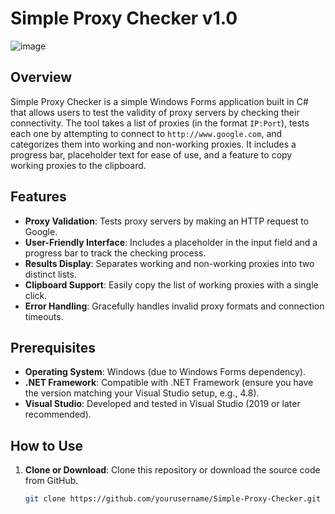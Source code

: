 # Simple Proxy Checker v1.0
![image](https://github.com/user-attachments/assets/7d0eafa1-7275-4a68-86d0-d84d010fc062)


## Overview
Simple Proxy Checker is a simple Windows Forms application built in C# that allows users to test the validity of proxy servers by checking their connectivity. The tool takes a list of proxies (in the format `IP:Port`), tests each one by attempting to connect to `http://www.google.com`, and categorizes them into working and non-working proxies. It includes a progress bar, placeholder text for ease of use, and a feature to copy working proxies to the clipboard.


## Features
- **Proxy Validation**: Tests proxy servers by making an HTTP request to Google.
- **User-Friendly Interface**: Includes a placeholder in the input field and a progress bar to track the checking process.
- **Results Display**: Separates working and non-working proxies into two distinct lists.
- **Clipboard Support**: Easily copy the list of working proxies with a single click.
- **Error Handling**: Gracefully handles invalid proxy formats and connection timeouts.

## Prerequisites
- **Operating System**: Windows (due to Windows Forms dependency).
- **.NET Framework**: Compatible with .NET Framework (ensure you have the version matching your Visual Studio setup, e.g., 4.8).
- **Visual Studio**: Developed and tested in Visual Studio (2019 or later recommended).

## How to Use
1. **Clone or Download**: Clone this repository or download the source code from GitHub.
   ```bash
   git clone https://github.com/yourusername/Simple-Proxy-Checker.git
